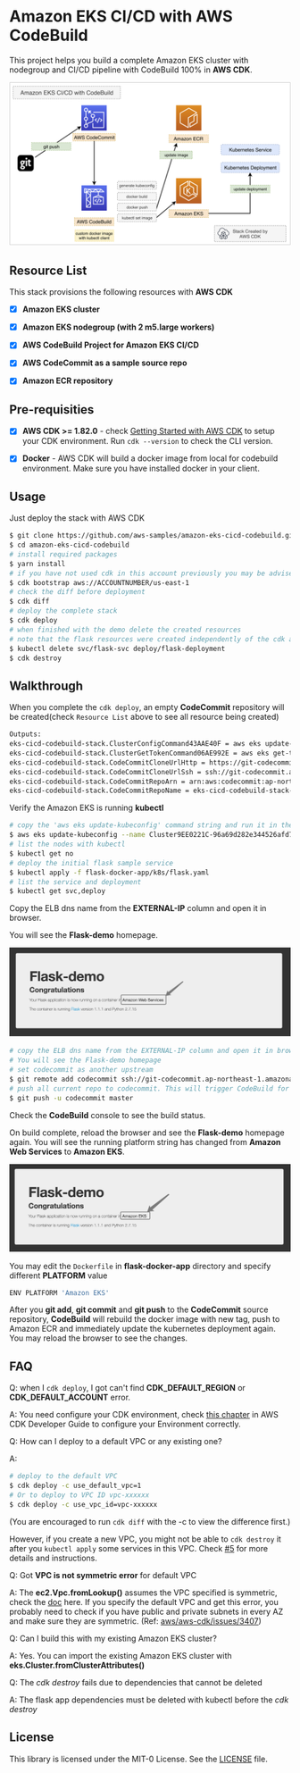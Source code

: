 # Amazon EKS CI/CD with AWS CodeBuild

This project helps you build a complete Amazon EKS cluster with nodegroup and CI/CD pipeline with CodeBuild 100% in **AWS CDK**.

![](images/eks-cicd-codebuild.png)

## Resource List

This stack provisions the following resources with **AWS CDK**

- [x] **Amazon EKS cluster**
- [x] **Amazon EKS nodegroup (with 2 m5.large workers)**
- [x] **AWS CodeBuild Project for Amazon EKS CI/CD**
- [x] **AWS CodeCommit as a sample source repo**
- [x] **Amazon ECR repository**


## Pre-requisities
- [x] **AWS CDK >= 1.82.0** - check [Getting Started with AWS CDK](https://docs.aws.amazon.com/cdk/latest/guide/getting_started.html) to setup your CDK environment. Run `cdk --version` to check the CLI version.
- [x] **Docker** - AWS CDK will build a docker image from local for codebuild environment. Make sure you have installed docker in your client.


## Usage

Just deploy the stack with AWS CDK

```bash
$ git clone https://github.com/aws-samples/amazon-eks-cicd-codebuild.git
$ cd amazon-eks-cicd-codebuild
# install required packages
$ yarn install
# if you have not used cdk in this account previously you may be advised to create the necessary resources in the account
$ cdk bootstrap aws://ACCOUNTNUMBER/us-east-1
# check the diff before deployment
$ cdk diff
# deploy the complete stack
$ cdk deploy
# when finished with the demo delete the created resources
# note that the flask resources were created independently of the cdk and must be deleted first
$ kubectl delete svc/flask-svc deploy/flask-deployment
$ cdk destroy
```





## Walkthrough

When you complete the `cdk deploy`, an empty **CodeCommit** repository will be created(check `Resource List` above to see all resource being created)

```bash
Outputs:
eks-cicd-codebuild-stack.ClusterConfigCommand43AAE40F = aws eks update-kubeconfig --name Cluster9EE0221C-96a69d282e344526afd711d2d3014150 --region ap-northeast-1 --role-arn arn:aws:iam::112233445566:role/eks-cicd-codebuild-stack-ClusterMastersRole9AA3562-1Q06U5NB9DP2Q
eks-cicd-codebuild-stack.ClusterGetTokenCommand06AE992E = aws eks get-token --cluster-name Cluster9EE0221C-96a69d282e344526afd711d2d3014150 --region ap-northeast-1 --role-arn arn:aws:iam::112233445566:role/eks-cicd-codebuild-stack-ClusterMastersRole9AA3562-1Q06U5NB9DP2Q
eks-cicd-codebuild-stack.CodeCommitCloneUrlHttp = https://git-codecommit.ap-northeast-1.amazonaws.com/v1/repos/eks-cicd-codebuild-stack-repo
eks-cicd-codebuild-stack.CodeCommitCloneUrlSsh = ssh://git-codecommit.ap-northeast-1.amazonaws.com/v1/repos/eks-cicd-codebuild-stack-repo
eks-cicd-codebuild-stack.CodeCommitRepoArn = arn:aws:codecommit:ap-northeast-1:112233445566:eks-cicd-codebuild-stack-repo
eks-cicd-codebuild-stack.CodeCommitRepoName = eks-cicd-codebuild-stack-repo
```

Verify the Amazon EKS is running **kubectl**

```bash
# copy the 'aws eks update-kubeconfig' command string and run it in the terminal to generate/update the kubeconfig
$ aws eks update-kubeconfig --name Cluster9EE0221C-96a69d282e344526afd711d2d3014150 --region ap-northeast-1 --role-arn arn:aws:iam::112233445566:role/eks-cicd-codebuild-stack-ClusterMastersRole9AA3562-1Q06U5NB9DP2Q
# list the nodes with kubectl
$ kubectl get no
# deploy the initial flask sample service
$ kubectl apply -f flask-docker-app/k8s/flask.yaml
# list the service and deployment
$ kubectl get svc,deploy
```

Copy the ELB dns name from the **EXTERNAL-IP** column and open it in browser.

You will see the **Flask-demo** homepage.

![](images/flask01.png)

```bash
# copy the ELB dns name from the EXTERNAL-IP column and open it in browser.
# You will see the Flask-demo homepage
# set codecommit as another upstream
$ git remote add codecommit ssh://git-codecommit.ap-northeast-1.amazonaws.com/v1/repos/eks-cicd-codebuild-stack-repo
# push all current repo to codecommit. This will trigger CodeBuild for CI/CD.
$ git push -u codecommit master
```

Check the **CodeBuild** console to see the build status.

On build complete, reload the browser and see the **Flask-demo** homepage again. You will see the running platform string has changed from **Amazon Web Services** to **Amazon EKS**.

![](images/flask02.png)

You may edit the `Dockerfile` in **flask-docker-app** directory and specify different **PLATFORM** value

```bash
ENV PLATFORM 'Amazon EKS'
```

After you **git add**, **git commit** and **git push** to the **CodeCommit** source repository, **CodeBuild** will rebuild the docker image with new tag, push to Amazon ECR and immediately update the kubernetes deployment again. You may reload the browser to see the changes.

## FAQ

Q:  when I `cdk deploy`, I got can't find **CDK_DEFAULT_REGION** or **CDK_DEFAULT_ACCOUNT** error.

A: You need configure your CDK environment, check [this chapter](https://docs.aws.amazon.com/en_us/cdk/latest/guide/environments.html) in AWS CDK Developer Guide to configure your Environment correctly.

Q: How can I deploy to a default VPC or any existing one?

A:

```bash
# deploy to the default VPC
$ cdk deploy -c use_default_vpc=1
# Or to deploy to VPC ID vpc-xxxxxx
$ cdk deploy -c use_vpc_id=vpc-xxxxxx
```
(You are encouraged to run `cdk diff` with the -c to view the difference first.)

However, if you create a new VPC, you might not be able to `cdk destroy` it after you `kubectl apply` some services in this VPC. Check [#5](https://github.com/aws-samples/amazon-eks-cicd-codebuild/issues/5) for more details and instructions.

Q: Got **VPC is not symmetric error** for default VPC

A: The **ec2.Vpc.fromLookup()** assumes the VPC specified is symmetric, check the [doc](https://docs.aws.amazon.com/cdk/api/latest/docs/aws-ec2-readme.html) here. If you specify the default VPC and get this error, you probably need to check if you have public and private subnets in every AZ and make sure they are symmetric. (Ref: [aws/aws-cdk/issues/3407](https://github.com/aws/aws-cdk/issues/3407))

Q: Can I build this with my existing Amazon EKS cluster?

A: Yes. You can import the existing Amazon EKS cluster with **eks.Cluster.fromClusterAttributes()**

Q: The *cdk destroy* fails due to dependencies that cannot be deleted

A: The flask app dependencies must be deleted with kubectl before the *cdk destroy*

## License

This library is licensed under the MIT-0 License. See the [LICENSE](/LICENSE) file.
